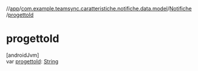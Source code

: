 //[app](../../../index.md)/[com.example.teamsync.caratteristiche.notifiche.data.model](../index.md)/[Notifiche](index.md)/[progettoId](progetto-id.md)

# progettoId

[androidJvm]\
var [progettoId](progetto-id.md): [String](https://kotlinlang.org/api/latest/jvm/stdlib/kotlin/-string/index.html)
